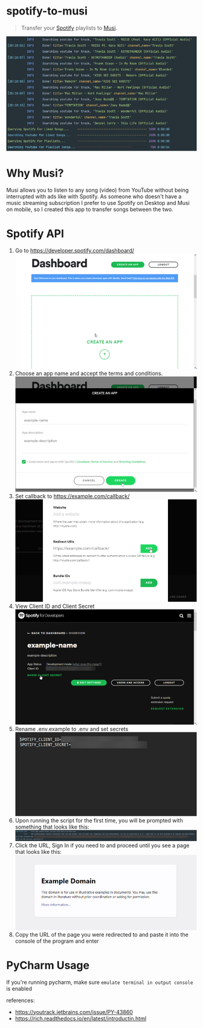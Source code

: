 # spotify-to-musi
> Transfer your [Spotify](https://spotify.com) playlists to [Musi](https://feelthemusi.com).

![banner](./.github/assets/banner.png)
 

# Why Musi?
Musi allows you to listen to any song (video) from YouTube without being interrupted with ads like with Spotify.
As someone who doesn't have a music streaming subscription I prefer to use Spotify on Desktop and Musi on mobile,
so I created this app to transfer songs between the two.

# Spotify API
1. Go to https://developer.spotify.com/dashboard/ \
   ![Dashboard](./.github/assets/dashboard.png)
2. Choose an app name and accept the terms and conditions. \
   ![CREATE AN APP](./.github/assets/create-an-app.png)
3. Set callback to https://example.com/callback/ \
   ![Set Callback](./.github/assets/set-callback.png)
4. View Client ID and Client Secret \
   ![SHOW CLIENT SECRET](./.github/assets/show-client-secret.png)
5. Rename .env.example to .env and set secrets \
   ![.env file](./.github/assets/dotenv-file.png)
6. Upon running the script for the first time, you will be prompted with something that looks like this: \
   ![first time setup](./.github/assets/first-time-setup.png)
7. Click the URL, Sign In if you need to and proceed until you see a page that looks like this: \
   ![img.png](.github/assets/example.com.png)
8. Copy the URL of the page you were redirected to and paste it into the console of the program and enter

# PyCharm Usage
If you're running pycharm, make sure ```emulate terminal in output console``` is enabled<br>

references:
   - https://youtrack.jetbrains.com/issue/PY-43860 
   - https://rich.readthedocs.io/en/latest/introductin.html